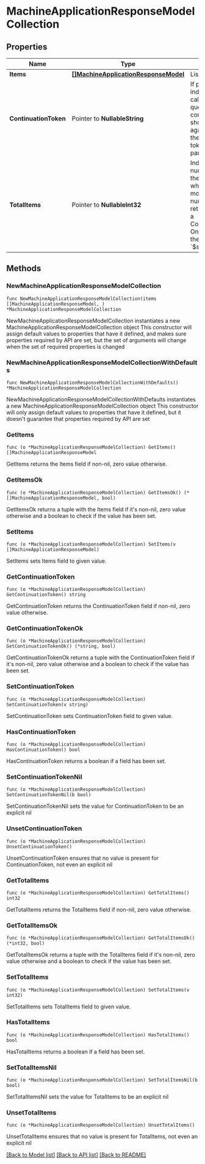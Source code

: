 # MachineApplicationResponseModelCollection

## Properties

Name | Type | Description | Notes
------------ | ------------- | ------------- | -------------
**Items** | [**[]MachineApplicationResponseModel**](MachineApplicationResponseModel.md) | List of items. | 
**ContinuationToken** | Pointer to **NullableString** | If present, indicates to the caller that the query was not complete, and they should call the API again specifying the continuation token as a query parameter. | [optional] 
**TotalItems** | Pointer to **NullableInt32** | Indicates the total number of items in the collection, which may be more than the number of Items returned, if there is a ContinuationToken.  Only returned in the response to &#x60;$search&#x60; APIs. | [optional] 

## Methods

### NewMachineApplicationResponseModelCollection

`func NewMachineApplicationResponseModelCollection(items []MachineApplicationResponseModel, ) *MachineApplicationResponseModelCollection`

NewMachineApplicationResponseModelCollection instantiates a new MachineApplicationResponseModelCollection object
This constructor will assign default values to properties that have it defined,
and makes sure properties required by API are set, but the set of arguments
will change when the set of required properties is changed

### NewMachineApplicationResponseModelCollectionWithDefaults

`func NewMachineApplicationResponseModelCollectionWithDefaults() *MachineApplicationResponseModelCollection`

NewMachineApplicationResponseModelCollectionWithDefaults instantiates a new MachineApplicationResponseModelCollection object
This constructor will only assign default values to properties that have it defined,
but it doesn't guarantee that properties required by API are set

### GetItems

`func (o *MachineApplicationResponseModelCollection) GetItems() []MachineApplicationResponseModel`

GetItems returns the Items field if non-nil, zero value otherwise.

### GetItemsOk

`func (o *MachineApplicationResponseModelCollection) GetItemsOk() (*[]MachineApplicationResponseModel, bool)`

GetItemsOk returns a tuple with the Items field if it's non-nil, zero value otherwise
and a boolean to check if the value has been set.

### SetItems

`func (o *MachineApplicationResponseModelCollection) SetItems(v []MachineApplicationResponseModel)`

SetItems sets Items field to given value.


### GetContinuationToken

`func (o *MachineApplicationResponseModelCollection) GetContinuationToken() string`

GetContinuationToken returns the ContinuationToken field if non-nil, zero value otherwise.

### GetContinuationTokenOk

`func (o *MachineApplicationResponseModelCollection) GetContinuationTokenOk() (*string, bool)`

GetContinuationTokenOk returns a tuple with the ContinuationToken field if it's non-nil, zero value otherwise
and a boolean to check if the value has been set.

### SetContinuationToken

`func (o *MachineApplicationResponseModelCollection) SetContinuationToken(v string)`

SetContinuationToken sets ContinuationToken field to given value.

### HasContinuationToken

`func (o *MachineApplicationResponseModelCollection) HasContinuationToken() bool`

HasContinuationToken returns a boolean if a field has been set.

### SetContinuationTokenNil

`func (o *MachineApplicationResponseModelCollection) SetContinuationTokenNil(b bool)`

 SetContinuationTokenNil sets the value for ContinuationToken to be an explicit nil

### UnsetContinuationToken
`func (o *MachineApplicationResponseModelCollection) UnsetContinuationToken()`

UnsetContinuationToken ensures that no value is present for ContinuationToken, not even an explicit nil
### GetTotalItems

`func (o *MachineApplicationResponseModelCollection) GetTotalItems() int32`

GetTotalItems returns the TotalItems field if non-nil, zero value otherwise.

### GetTotalItemsOk

`func (o *MachineApplicationResponseModelCollection) GetTotalItemsOk() (*int32, bool)`

GetTotalItemsOk returns a tuple with the TotalItems field if it's non-nil, zero value otherwise
and a boolean to check if the value has been set.

### SetTotalItems

`func (o *MachineApplicationResponseModelCollection) SetTotalItems(v int32)`

SetTotalItems sets TotalItems field to given value.

### HasTotalItems

`func (o *MachineApplicationResponseModelCollection) HasTotalItems() bool`

HasTotalItems returns a boolean if a field has been set.

### SetTotalItemsNil

`func (o *MachineApplicationResponseModelCollection) SetTotalItemsNil(b bool)`

 SetTotalItemsNil sets the value for TotalItems to be an explicit nil

### UnsetTotalItems
`func (o *MachineApplicationResponseModelCollection) UnsetTotalItems()`

UnsetTotalItems ensures that no value is present for TotalItems, not even an explicit nil

[[Back to Model list]](../README.md#documentation-for-models) [[Back to API list]](../README.md#documentation-for-api-endpoints) [[Back to README]](../README.md)


